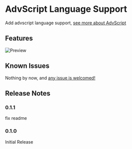 # AdvScript Language Support

Add advscript language support, [see more about AdvScript](https://github.com/avgjs/advscript)

## Features

![Preview](https://github.com/avgjs/vscode-advscript/raw/master/images/preview.png)

## Known Issues

Nothing by now, and [any issue is welcomed!](https://github.com/avgjs/vscode-advscript/issues)

## Release Notes

### 0.1.1

fix readme

### 0.1.0

Initial Release
